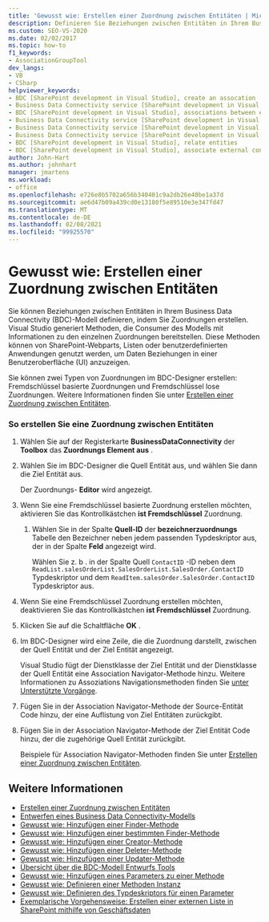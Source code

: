 ```yaml
---
title: 'Gewusst wie: Erstellen einer Zuordnung zwischen Entitäten | Microsoft-Dokumentation'
description: Definieren Sie Beziehungen zwischen Entitäten in Ihrem Business Data Connectivity (BDC)-Modell, indem Sie Zuordnungen in Visual Studio erstellen.
ms.custom: SEO-VS-2020
ms.date: 02/02/2017
ms.topic: how-to
f1_keywords:
- AssociationGroupTool
dev_langs:
- VB
- CSharp
helpviewer_keywords:
- BDC [SharePoint development in Visual Studio], create an assocation
- Business Data Connectivity service [SharePoint development in Visual Studio], associations between entities
- BDC [SharePoint development in Visual Studio], associations between entities
- Business Data Connectivity service [SharePoint development in Visual Studio], create an assocation
- Business Data Connectivity service [SharePoint development in Visual Studio], associate external content types
- Business Data Connectivity service [SharePoint development in Visual Studio], relate entities
- BDC [SharePoint development in Visual Studio], relate entities
- BDC [SharePoint development in Visual Studio], associate external content types
author: John-Hart
ms.author: johnhart
manager: jmartens
ms.workload:
- office
ms.openlocfilehash: e726e8b5702a656b340401c9a2db26e40be1a37d
ms.sourcegitcommit: ae6d47b09a439cd0e13180f5e89510e3e347fd47
ms.translationtype: MT
ms.contentlocale: de-DE
ms.lasthandoff: 02/08/2021
ms.locfileid: "99925570"
---
```

# <a name="how-to-create-an-association-between-entities"></a>Gewusst wie: Erstellen einer Zuordnung zwischen Entitäten
  Sie können Beziehungen zwischen Entitäten in Ihrem Business Data Connectivity (BDC)-Modell definieren, indem Sie Zuordnungen erstellen. Visual Studio generiert Methoden, die Consumer des Modells mit Informationen zu den einzelnen Zuordnungen bereitstellen. Diese Methoden können von SharePoint-Webparts, Listen oder benutzerdefinierten Anwendungen genutzt werden, um Daten Beziehungen in einer Benutzeroberfläche (UI) anzuzeigen.

 Sie können zwei Typen von Zuordnungen im BDC-Designer erstellen: Fremdschlüssel basierte Zuordnungen und Fremdschlüssel lose Zuordnungen. Weitere Informationen finden Sie unter [Erstellen einer Zuordnung zwischen Entitäten](../sharepoint/creating-an-association-between-entities.md).

### <a name="to-create-an-association-between-entities"></a>So erstellen Sie eine Zuordnung zwischen Entitäten

1. Wählen Sie auf der Registerkarte **BusinessDataConnectivity** der **Toolbox** das **Zuordnungs Element aus** .

2. Wählen Sie im BDC-Designer die Quell Entität aus, und wählen Sie dann die Ziel Entität aus.

     Der Zuordnungs- **Editor** wird angezeigt.

3. Wenn Sie eine Fremdschlüssel basierte Zuordnung erstellen möchten, aktivieren Sie das Kontrollkästchen **ist Fremdschlüssel** Zuordnung.

    1. Wählen Sie in der Spalte **Quell-ID** der **bezeichnerzuordnungs** Tabelle den Bezeichner neben jedem passenden Typdeskriptor aus, der in der Spalte **Feld** angezeigt wird.

         Wählen Sie z. b  . in der Spalte Quell `ContactID` -ID neben dem `ReadList.salesOrderList.SalesOrderList.SalesOrder.ContactID` Typdeskriptor und dem `ReadItem.salesOrder.SalesOrder.ContactID` Typdeskriptor aus.

4. Wenn Sie eine Fremdschlüssel Zuordnung erstellen möchten, deaktivieren Sie das Kontrollkästchen **ist Fremdschlüssel** Zuordnung.

5. Klicken Sie auf die Schaltfläche **OK** .

6. Im BDC-Designer wird eine Zeile, die die Zuordnung darstellt, zwischen der Quell Entität und der Ziel Entität angezeigt.

     Visual Studio fügt der Dienstklasse der Ziel Entität und der Dienstklasse der Quell Entität eine Association Navigator-Methode hinzu. Weitere Informationen zu Assoziations Navigationsmethoden finden Sie [unter Unterstützte Vorgänge](/previous-versions/office/developer/sharepoint-2010/ee557363(v=office.14)).

7. Fügen Sie in der Association Navigator-Methode der Source-Entität Code hinzu, der eine Auflistung von Ziel Entitäten zurückgibt.

8. Fügen Sie in der Association Navigator-Methode der Ziel Entität Code hinzu, der die zugehörige Quell Entität zurückgibt.

     Beispiele für Association Navigator-Methoden finden Sie unter [Erstellen einer Zuordnung zwischen Entitäten](../sharepoint/creating-an-association-between-entities.md).

## <a name="see-also"></a>Weitere Informationen
- [Erstellen einer Zuordnung zwischen Entitäten](../sharepoint/creating-an-association-between-entities.md)
- [Entwerfen eines Business Data Connectivity-Modells](../sharepoint/designing-a-business-data-connectivity-model.md)
- [Gewusst wie: Hinzufügen einer Finder-Methode](../sharepoint/how-to-add-a-finder-method.md)
- [Gewusst wie: Hinzufügen einer bestimmten Finder-Methode](../sharepoint/how-to-add-a-specific-finder-method.md)
- [Gewusst wie: Hinzufügen einer Creator-Methode](../sharepoint/how-to-add-a-creator-method.md)
- [Gewusst wie: Hinzufügen einer Deleter-Methode](../sharepoint/how-to-add-a-deleter-method.md)
- [Gewusst wie: Hinzufügen einer Updater-Methode](../sharepoint/how-to-add-an-updater-method.md)
- [Übersicht über die BDC-Modell Entwurfs Tools](../sharepoint/bdc-model-design-tools-overview.md)
- [Gewusst wie: Hinzufügen eines Parameters zu einer Methode](../sharepoint/how-to-add-a-parameter-to-a-method.md)
- [Gewusst wie: Definieren einer Methoden Instanz](../sharepoint/how-to-define-a-method-instance.md)
- [Gewusst wie: Definieren des Typdeskriptors für einen Parameter](../sharepoint/how-to-define-the-type-descriptor-of-a-parameter.md)
- [Exemplarische Vorgehensweise: Erstellen einer externen Liste in SharePoint mithilfe von Geschäftsdaten](../sharepoint/walkthrough-creating-an-external-list-in-sharepoint-by-using-business-data.md)
